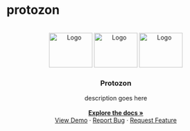 # protozon

<!-- PROJECT LOGO -->
<br />
<div align="center" id='readme-top'>
  <img src="" alt="Logo" target='blank' width="100" height="80">
  <img src="" alt="Logo" target='blank' width="100" height="80">
  <img src="" alt="Logo" target='blank' width="100" height="80">

  <h3 align="center">Protozon</h3>

  <p align="center">
    description goes here
    <br />
    <br />
    <a href="https://github.com/WackyChomp/protozon"><strong>Explore the docs »</strong></a>
    <br />
    <a href="https://github.com/WackyChomp/protozon">View Demo</a>
    ·
    <a href="https://github.com/WackyChomp/protozon/issues">Report Bug</a>
    ·
    <a href="https://github.com/WackyChomp/protozon/issues">Request Feature</a>
  </p>
</div>


<!--
Initialize project with CLI
npm create sanity@latest -- --project [FOUND IN PROJECT PROFILE] --dataset production --template clean

npm install next-sanity@canary
-->